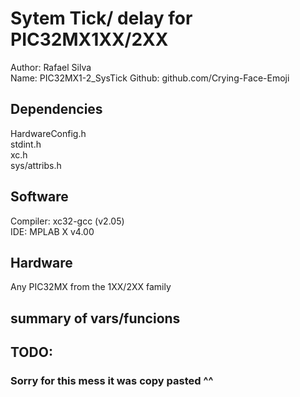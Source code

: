 
# Sytem Tick/ delay for PIC32MX1XX/2XX

Author:  Rafael Silva  
Name: PIC32MX1-2_SysTick
Github: github.com/Crying-Face-Emoji  

## Dependencies
HardwareConfig.h  
stdint.h	  
xc.h		  
sys/attribs.h  	

    
## Software  
Compiler: xc32-gcc (v2.05)   
IDE: MPLAB X v4.00  
  
## Hardware  
Any PIC32MX from the 1XX/2XX family  
  
## summary of vars/funcions  
  
  
## TODO:  


### Sorry for this mess it was copy pasted ^^  
